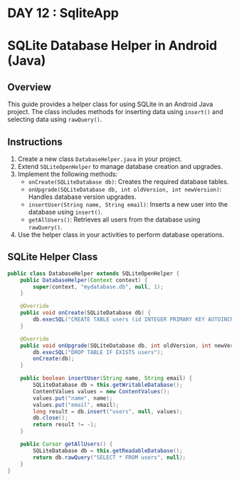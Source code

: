# DAY 12 : SqliteApp
# SQLite Database Helper in Android (Java)

## Overview
This guide provides a helper class for using SQLite in an Android Java project. The class includes methods for inserting data using `insert()` and selecting data using `rawQuery()`.

## Instructions
1. Create a new class `DatabaseHelper.java` in your project.
2. Extend `SQLiteOpenHelper` to manage database creation and upgrades.
3. Implement the following methods:
   - `onCreate(SQLiteDatabase db)`: Creates the required database tables.
   - `onUpgrade(SQLiteDatabase db, int oldVersion, int newVersion)`: Handles database version upgrades.
   - `insertUser(String name, String email)`: Inserts a new user into the database using `insert()`.
   - `getAllUsers()`: Retrieves all users from the database using `rawQuery()`.
4. Use the helper class in your activities to perform database operations.

## SQLite Helper Class
```java
public class DatabaseHelper extends SQLiteOpenHelper {
    public DatabaseHelper(Context context) {
        super(context, "mydatabase.db", null, 1);
    }

    @Override
    public void onCreate(SQLiteDatabase db) {
        db.execSQL("CREATE TABLE users (id INTEGER PRIMARY KEY AUTOINCREMENT, name TEXT, email TEXT);");
    }

    @Override
    public void onUpgrade(SQLiteDatabase db, int oldVersion, int newVersion) {
        db.execSQL("DROP TABLE IF EXISTS users");
        onCreate(db);
    }

    public boolean insertUser(String name, String email) {
        SQLiteDatabase db = this.getWritableDatabase();
        ContentValues values = new ContentValues();
        values.put("name", name);
        values.put("email", email);
        long result = db.insert("users", null, values);
        db.close();
        return result != -1;
    }

    public Cursor getAllUsers() {
        SQLiteDatabase db = this.getReadableDatabase();
        return db.rawQuery("SELECT * FROM users", null);
    }
}
```
